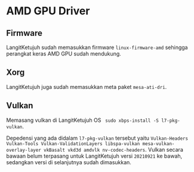 # AMD GPU Driver

## Firmware

LangitKetujuh sudah memasukkan firmware `linux-firmware-amd` sehingga perangkat keras AMD GPU sudah mendukung.

## Xorg

LangitKetujuh juga sudah memasukkan meta paket `mesa-ati-dri`.

## Vulkan

Memasang vulkan di LangitKetujuh OS ` sudo xbps-install -S l7-pkg-vulkan`.

Depedensi yang ada didalam `l7-pkg-vulkan` tersebut yaitu `Vulkan-Headers Vulkan-Tools Vulkan-ValidationLayers libspa-vulkan mesa-vulkan-overlay-layer vkBasalt vkd3d amdvlk nv-codec-headers`. Vulkan secara bawaan belum terpasang untuk LangitKetujuh versi `20210921` ke bawah, sedangkan versi di selanjutnya sudah dimasukkan.

